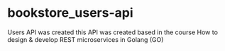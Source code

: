 # bookstore_users-api
Users API was created this API was created based in the course How to design & develop REST microservices in Golang (GO)
